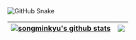 <img alt="GitHub Snake" src="https://raw.githubusercontent.com/songminkyu/songminkyu/output/github-contribution-grid-snake.svg" />

| <a href="https://github.com/songminkyu"><img align="center" src="https://github-readme-stats.vercel.app/api?username=songminkyu&show_icons=true&theme=buefy&hide_border=true&count_private=true" alt="songminkyu's github stats" /></a> | <a href="https://github.com/songminkyu"><img align="center" src="https://github-readme-stats.vercel.app/api/top-langs/?username=songminkyu&layout=compact&theme=buefy&hide_border=true&hide=C++" /></a> |
| ------------- | ------------- |
